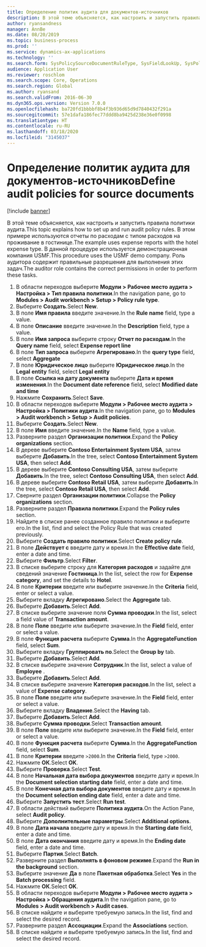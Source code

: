```yaml
---
title: Определение политик аудита для документов-источников
description: В этой теме объясняется, как настроить и запустить правила политики аудита.
author: ryansandness
manager: AnnBe
ms.date: 08/20/2019
ms.topic: business-process
ms.prod: ''
ms.service: dynamics-ax-applications
ms.technology: ''
ms.search.form: SysPolicySourceDocumentRuleType, SysFieldLookUp, SysPolicyListPage, SysPolicy, AuditPolicyRule, SysQueryForm, SysQueryFieldLookUp, AuditPolicyDateSelection, AuditPolicyAdditionalOption, BatchJob, CaseDetail
audience: Application User
ms.reviewer: roschlom
ms.search.scope: Core, Operations
ms.search.region: Global
ms.author: ryansand
ms.search.validFrom: 2016-06-30
ms.dyn365.ops.version: Version 7.0.0
ms.openlocfilehash: ba720fd1bbbbf8b4f3b936d65d9d7840432f291a
ms.sourcegitcommit: 57e1dafa186fec77ddd8ba9425d238e36e0f0998
ms.translationtype: HT
ms.contentlocale: ru-RU
ms.lasthandoff: 03/18/2020
ms.locfileid: "3145037"
---
```

# <a name="define-audit-policies-for-source-documents"></a><span data-ttu-id="12b0d-103">Определение политик аудита для документов-источников</span><span class="sxs-lookup"><span data-stu-id="12b0d-103">Define audit policies for source documents</span></span>

[!include [banner](../../includes/banner.md)]

<span data-ttu-id="12b0d-104">В этой теме объясняется, как настроить и запустить правила политики аудита.</span><span class="sxs-lookup"><span data-stu-id="12b0d-104">This topic explains how to set up and run audit policy rules.</span></span> <span data-ttu-id="12b0d-105">В этом примере используются отчеты по расходам с типом расходов на проживание в гостинице.</span><span class="sxs-lookup"><span data-stu-id="12b0d-105">The example uses expense reports with the hotel expense type.</span></span> <span data-ttu-id="12b0d-106">В данной процедуре используется демонстрационная компания USMF.</span><span class="sxs-lookup"><span data-stu-id="12b0d-106">This procedure uses the USMF demo company.</span></span> <span data-ttu-id="12b0d-107">Роль аудитора содержит правильные разрешения для выполнения этих задач.</span><span class="sxs-lookup"><span data-stu-id="12b0d-107">The auditor role contains the correct permissions in order to perform these tasks.</span></span>

1. <span data-ttu-id="12b0d-108">В области переходов выберите **Модули > Рабочее место аудита > Настройка > Тип правила политики**.</span><span class="sxs-lookup"><span data-stu-id="12b0d-108">In the navigation pane, go to **Modules > Audit workbench > Setup > Policy rule type**.</span></span>
2. <span data-ttu-id="12b0d-109">Выберите **Создать**.</span><span class="sxs-lookup"><span data-stu-id="12b0d-109">Select **New**.</span></span>
3. <span data-ttu-id="12b0d-110">В поле **Имя правила** введите значение.</span><span class="sxs-lookup"><span data-stu-id="12b0d-110">In the **Rule name** field, type a value.</span></span>
4. <span data-ttu-id="12b0d-111">В поле **Описание** введите значение.</span><span class="sxs-lookup"><span data-stu-id="12b0d-111">In the **Description** field, type a value.</span></span>
5. <span data-ttu-id="12b0d-112">В поле **Имя запроса** выберите строку **Отчет по расходам**.</span><span class="sxs-lookup"><span data-stu-id="12b0d-112">In the **Query name** field, select **Expense report line**</span></span>
6. <span data-ttu-id="12b0d-113">В поле **Тип запроса** выберите **Агрегировано**.</span><span class="sxs-lookup"><span data-stu-id="12b0d-113">In the **query type** field, select **Aggregate**</span></span>
7. <span data-ttu-id="12b0d-114">В поле **Юридическое лицо** выберите **Юридическое лицо**.</span><span class="sxs-lookup"><span data-stu-id="12b0d-114">In the **Legal entity** field, select **Legal entity**</span></span>
8. <span data-ttu-id="12b0d-115">В поле **Ссылка на дату документа** выберите **Дата и время изменения**.</span><span class="sxs-lookup"><span data-stu-id="12b0d-115">In the **Document date reference** field, select **Modified date and time**</span></span>
9. <span data-ttu-id="12b0d-116">Нажмите **Сохранить**.</span><span class="sxs-lookup"><span data-stu-id="12b0d-116">Select **Save**.</span></span>
10. <span data-ttu-id="12b0d-117">В области переходов выберите **Модули > Рабочее место аудита > Настройка > Политики аудита**.</span><span class="sxs-lookup"><span data-stu-id="12b0d-117">In the navigation pane, go to **Modules > Audit workbench > Setup > Audit policies**.</span></span>
11. <span data-ttu-id="12b0d-118">Выберите **Создать**.</span><span class="sxs-lookup"><span data-stu-id="12b0d-118">Select **New**.</span></span>
12. <span data-ttu-id="12b0d-119">В поле **Имя** введите значение.</span><span class="sxs-lookup"><span data-stu-id="12b0d-119">In the **Name** field, type a value.</span></span>
13. <span data-ttu-id="12b0d-120">Разверните раздел **Организации политики**.</span><span class="sxs-lookup"><span data-stu-id="12b0d-120">Expand the **Policy organizations** section.</span></span>
14. <span data-ttu-id="12b0d-121">В дереве выберите **Contoso Entertainment System USA**, затем выберите **Добавить**.</span><span class="sxs-lookup"><span data-stu-id="12b0d-121">In the tree, select **Contoso Entertainment System USA**, then select **Add**.</span></span>
15. <span data-ttu-id="12b0d-122">В дереве выберите **Contoso Consulting USA**, затем выберите **Добавить**.</span><span class="sxs-lookup"><span data-stu-id="12b0d-122">In the tree, select **Contoso Consulting USA**, then select **Add**.</span></span>
16. <span data-ttu-id="12b0d-123">В дереве выберите **Contoso Retail USA**, затем выберите **Добавить**.</span><span class="sxs-lookup"><span data-stu-id="12b0d-123">In the tree, select **Contoso Retail USA**, then select **Add**.</span></span>
17. <span data-ttu-id="12b0d-124">Сверните раздел **Организации политики**.</span><span class="sxs-lookup"><span data-stu-id="12b0d-124">Collapse the **Policy organizations** section.</span></span>
18. <span data-ttu-id="12b0d-125">Разверните раздел **Правила политики**.</span><span class="sxs-lookup"><span data-stu-id="12b0d-125">Expand the **Policy rules** section.</span></span>
19. <span data-ttu-id="12b0d-126">Найдите в списке ранее созданное правило политики и выберите его.</span><span class="sxs-lookup"><span data-stu-id="12b0d-126">In the list, find and select the Policy Rule that was created previously.</span></span>
20. <span data-ttu-id="12b0d-127">Выберите **Создать правило политики**.</span><span class="sxs-lookup"><span data-stu-id="12b0d-127">Select **Create policy rule**.</span></span>
21. <span data-ttu-id="12b0d-128">В поле **Действует с** введите дату и время.</span><span class="sxs-lookup"><span data-stu-id="12b0d-128">In the **Effective date** field, enter a date and time.</span></span>
22. <span data-ttu-id="12b0d-129">Выберите **Фильтр**.</span><span class="sxs-lookup"><span data-stu-id="12b0d-129">Select **Filter**.</span></span>
23. <span data-ttu-id="12b0d-130">В списке выберите строку для **Категория расходов** и задайте для сведений значение **Гостиница**.</span><span class="sxs-lookup"><span data-stu-id="12b0d-130">In the list, select the row for **Expense category**, and set the details to **Hotel**.</span></span>
24. <span data-ttu-id="12b0d-131">В поле **Критерии** введите или выберите значение.</span><span class="sxs-lookup"><span data-stu-id="12b0d-131">In the **Criteria** field, enter or select a value.</span></span>
25. <span data-ttu-id="12b0d-132">Выберите вкладку **Агрегировано**.</span><span class="sxs-lookup"><span data-stu-id="12b0d-132">Select the **Aggregate** tab.</span></span>
26. <span data-ttu-id="12b0d-133">Выберите **Добавить**.</span><span class="sxs-lookup"><span data-stu-id="12b0d-133">Select **Add**.</span></span>
27. <span data-ttu-id="12b0d-134">В списке выберите значение поля **Сумма проводки**.</span><span class="sxs-lookup"><span data-stu-id="12b0d-134">In the list, select a field value of **Transaction amount**.</span></span>
28. <span data-ttu-id="12b0d-135">В поле **Поле** введите или выберите значение.</span><span class="sxs-lookup"><span data-stu-id="12b0d-135">In the **Field** field, enter or select a value.</span></span>
29. <span data-ttu-id="12b0d-136">В поле **Функция расчета** выберите **Сумма**.</span><span class="sxs-lookup"><span data-stu-id="12b0d-136">In the **AggregateFunction** field, select **Sum**.</span></span>
30. <span data-ttu-id="12b0d-137">Выберите вкладку **Группировать по**.</span><span class="sxs-lookup"><span data-stu-id="12b0d-137">Select the **Group by** tab.</span></span>
31. <span data-ttu-id="12b0d-138">Выберите **Добавить**.</span><span class="sxs-lookup"><span data-stu-id="12b0d-138">Select **Add**.</span></span>
32. <span data-ttu-id="12b0d-139">В списке выберите значение **Сотрудник**.</span><span class="sxs-lookup"><span data-stu-id="12b0d-139">In the list, select a value of **Employee** .</span></span>
33. <span data-ttu-id="12b0d-140">Выберите **Добавить**.</span><span class="sxs-lookup"><span data-stu-id="12b0d-140">Select **Add**.</span></span>
34. <span data-ttu-id="12b0d-141">В списке выберите значение **Категория расходов**.</span><span class="sxs-lookup"><span data-stu-id="12b0d-141">In the list, select a value of **Expense category**.</span></span>
35. <span data-ttu-id="12b0d-142">В поле **Поле** введите или выберите значение.</span><span class="sxs-lookup"><span data-stu-id="12b0d-142">In the **Field** field, enter or select a value.</span></span>
36. <span data-ttu-id="12b0d-143">Выберите вкладку **Владение**.</span><span class="sxs-lookup"><span data-stu-id="12b0d-143">Select the **Having** tab.</span></span>
37. <span data-ttu-id="12b0d-144">Выберите **Добавить**.</span><span class="sxs-lookup"><span data-stu-id="12b0d-144">Select **Add**.</span></span>
38. <span data-ttu-id="12b0d-145">Выберите **Сумма проводки**.</span><span class="sxs-lookup"><span data-stu-id="12b0d-145">Select **Transaction amount**.</span></span>
39. <span data-ttu-id="12b0d-146">В поле **Поле** введите или выберите значение.</span><span class="sxs-lookup"><span data-stu-id="12b0d-146">In the **Field** field, enter or select a value.</span></span>
40. <span data-ttu-id="12b0d-147">В поле **Функция расчета** выберите **Сумма**.</span><span class="sxs-lookup"><span data-stu-id="12b0d-147">In the **AggregateFunction** field, select **Sum**.</span></span>
41. <span data-ttu-id="12b0d-148">В поле **Критерии** введите `>2000`.</span><span class="sxs-lookup"><span data-stu-id="12b0d-148">In the **Criteria** field, type `>2000`.</span></span>
42. <span data-ttu-id="12b0d-149">Нажмите **ОК**.</span><span class="sxs-lookup"><span data-stu-id="12b0d-149">Select **OK**.</span></span>
43. <span data-ttu-id="12b0d-150">Выберите **Проверка**.</span><span class="sxs-lookup"><span data-stu-id="12b0d-150">Select **Test**.</span></span>
44. <span data-ttu-id="12b0d-151">В поле **Начальная дата выбора документов** введите дату и время.</span><span class="sxs-lookup"><span data-stu-id="12b0d-151">In the **Document selection starting date** field, enter a date and time.</span></span>
45. <span data-ttu-id="12b0d-152">В поле **Конечная дата выбора документов** введите дату и время.</span><span class="sxs-lookup"><span data-stu-id="12b0d-152">In the **Document selection ending date** field, enter a date and time.</span></span>
46. <span data-ttu-id="12b0d-153">Выберите **Запустить тест**.</span><span class="sxs-lookup"><span data-stu-id="12b0d-153">Select **Run test**.</span></span>
47. <span data-ttu-id="12b0d-154">В области действий выберите **Политика аудита**.</span><span class="sxs-lookup"><span data-stu-id="12b0d-154">On the Action Pane, select **Audit policy**.</span></span>
48. <span data-ttu-id="12b0d-155">Выберите **Дополнительные параметры**.</span><span class="sxs-lookup"><span data-stu-id="12b0d-155">Select **Additional options**.</span></span>
49. <span data-ttu-id="12b0d-156">В поле **Дата начала** введите дату и время.</span><span class="sxs-lookup"><span data-stu-id="12b0d-156">In the **Starting date** field, enter a date and time.</span></span>
50. <span data-ttu-id="12b0d-157">В поле **Дата окончания** введите дату и время.</span><span class="sxs-lookup"><span data-stu-id="12b0d-157">In the **Ending date** field, enter a date and time.</span></span>
51. <span data-ttu-id="12b0d-158">Выберите **Партия**.</span><span class="sxs-lookup"><span data-stu-id="12b0d-158">Select **Batch**.</span></span>
52. <span data-ttu-id="12b0d-159">Разверните раздел **Выполнять в фоновом режиме**.</span><span class="sxs-lookup"><span data-stu-id="12b0d-159">Expand the **Run in the background** section.</span></span>
53. <span data-ttu-id="12b0d-160">Выберите значение **Да** в поле **Пакетная обработка**.</span><span class="sxs-lookup"><span data-stu-id="12b0d-160">Select **Yes** in the **Batch processing** field.</span></span>
54. <span data-ttu-id="12b0d-161">Нажмите **ОК**.</span><span class="sxs-lookup"><span data-stu-id="12b0d-161">Select **OK**.</span></span>
55. <span data-ttu-id="12b0d-162">В области переходов выберите **Модули > Рабочее место аудита > Настройка > Обращения аудита**.</span><span class="sxs-lookup"><span data-stu-id="12b0d-162">In the navigation pane, go to **Modules > Audit workbench > Audit cases**.</span></span>
56. <span data-ttu-id="12b0d-163">В списке найдите и выберите требуемую запись.</span><span class="sxs-lookup"><span data-stu-id="12b0d-163">In the list, find and select the desired record.</span></span>
57. <span data-ttu-id="12b0d-164">Разверните раздел **Ассоциации**.</span><span class="sxs-lookup"><span data-stu-id="12b0d-164">Expand the **Associations** section.</span></span>
58. <span data-ttu-id="12b0d-165">В списке найдите и выберите требуемую запись.</span><span class="sxs-lookup"><span data-stu-id="12b0d-165">In the list, find and select the desired record.</span></span>

